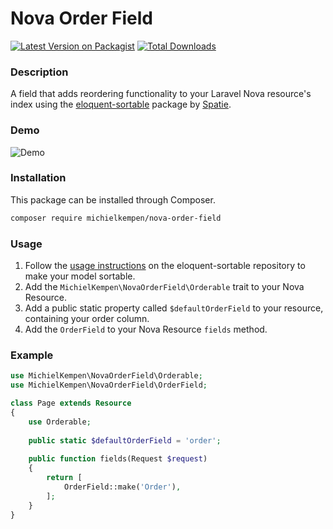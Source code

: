 # Nova Order Field

[![Latest Version on Packagist](https://img.shields.io/packagist/v/michielkempen/nova-order-field.svg)](https://packagist.org/packages/michielkempen/nova-order-field)
[![Total Downloads](https://img.shields.io/packagist/dt/michielkempen/nova-order-field.svg)](https://packagist.org/packages/michielkempen/nova-order-field)

### Description

A field that adds reordering functionality to your Laravel Nova resource's index using the [eloquent-sortable](https://github.com/spatie/eloquent-sortable) package by [Spatie](https://spatie.be).

### Demo

![Demo](https://raw.githubusercontent.com/michielkempen/nova-order-field/master/docs/screenshot.png)

### Installation

This package can be installed through Composer.

```bash
composer require michielkempen/nova-order-field
```

### Usage

1. Follow the [usage instructions](https://github.com/spatie/eloquent-sortable#usage) on the eloquent-sortable repository to make your model sortable.
2. Add the `MichielKempen\NovaOrderField\Orderable` trait to your Nova Resource.
3. Add a public static property called `$defaultOrderField` to your resource, containing your order column.
4. Add the `OrderField` to your Nova Resource `fields` method.

### Example

```php
use MichielKempen\NovaOrderField\Orderable;
use MichielKempen\NovaOrderField\OrderField;

class Page extends Resource
{
    use Orderable;
    
    public static $defaultOrderField = 'order';
    
    public function fields(Request $request)
    {
        return [
            OrderField::make('Order'),
        ];
    }
}
```
